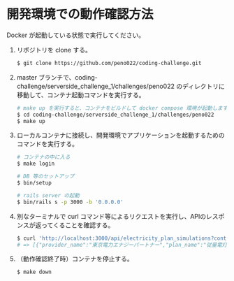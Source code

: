 # 開発環境での動作確認方法

Docker が起動している状態で実行してください。

1. リポジトリを clone する。

   ```bash
   $ git clone https://github.com/peno022/coding-challenge.git
   ```

2. master ブランチで、coding-challenge/serverside_challenge_1/challenges/peno022 のディレクトリに移動して、コンテナ起動コマンドを実行する。

   ```bash
   # make up を実行すると、コンテナをビルドして docker compose 環境が起動します
   $ cd coding-challenge/serverside_challenge_1/challenges/peno022
   $ make up
   ```

3. ローカルコンテナに接続し、開発環境でアプリケーションを起動するためのコマンドを実行する。

   ```bash
   # コンテナの中に入る
   $ make login

   # DB 等のセットアップ
   $ bin/setup

   # rails server の起動
   $ bin/rails s -p 3000 -b '0.0.0.0'
   ```

4. 別なターミナルで curl コマンド等によるリクエストを実行し、APIのレスポンスが返ってくることを確認する。

    ```bash
    $ curl 'http://localhost:3000/api/electricity_plan_simulations?contract_amperage=40&consumption=100'
    # => [{"provider_name":"東京電力エナジーパートナー","plan_name":"従量電灯B","price":3132},{"provider_name":"Loopでんき","plan_name":"おうちプラン","price":2640},{"provider_name":"東京ガス","plan_name":"ずっとも電気1","price":3511},{"provider_name":"JXTGでんき","plan_name":"従量電灯Bたっぷりプラン","price":3132}]
    ```

5. （動作確認終了時）コンテナを停止する。

   ```bash
   $ make down
   ```

